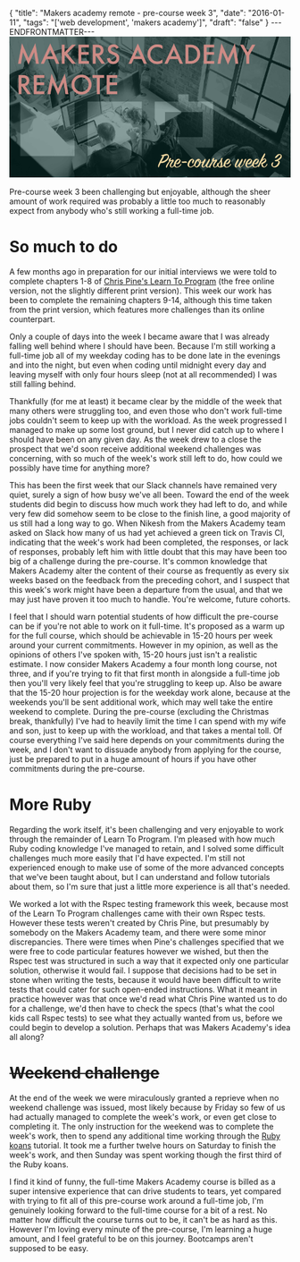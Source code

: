 {
  "title": "Makers academy remote - pre-course week 3",
  "date": "2016-01-11",
  "tags": "['web development', 'makers academy']",
  "draft": "false"
}
---ENDFRONTMATTER---
![Makers Academy remote pre-course week 3](media/makers-academy-remote-pre-course-week-3-header.png "Makers Academy remote pre-course week 3")

Pre-course week 3 been challenging but enjoyable, although the sheer amount of work required was probably a little too much to reasonably expect from anybody who's still working a full-time job.

# So much to do

A few months ago in preparation for our initial interviews we were told to complete chapters 1-8 of <a href="https://pine.fm/LearnToProgram/" class="link">Chris Pine's Learn To Program</a> (the free online version, not the slightly different print version). This week our work has been to complete the remaining chapters 9-14, although this time taken from the print version, which features more challenges than its online counterpart.

Only a couple of days into the week I became aware that I was already falling well behind where I should have been. Because I'm still working a full-time job all of my weekday coding has to be done late in the evenings and into the night, but even when coding until midnight every day and leaving myself with only four hours sleep (not at all recommended) I was still falling behind.

Thankfully (for me at least) it became clear by the middle of the week that many others were struggling too, and even those who don't work full-time jobs couldn't seem to keep up with the workload. As the week progressed I managed to make up some lost ground, but I never did catch up to where I should have been on any given day. As the week drew to a close the prospect that we'd soon receive additional weekend challenges was concerning, with so much of the week's work still left to do, how could we possibly have time for anything more?

This has been the first week that our Slack channels have remained very quiet, surely a sign of how busy we've all been. Toward the end of the week students did begin to discuss how much work they had left to do, and while very few did somehow seem to be close to the finish line, a good majority of us still had a long way to go. When Nikesh from the Makers Academy team asked on Slack how many of us had yet achieved a green tick on Travis CI, indicating that the week's work had been completed, the responses, or lack of responses, probably left him with little doubt that this may have been too big of a challenge during the pre-course. It's common knowledge that Makers Academy alter the content of their course as frequently as every six weeks based on the feedback from the preceding cohort, and I suspect that this week's work might have been a departure from the usual, and that we may just have proven it too much to handle. You're welcome, future cohorts.

I feel that I should warn potential students of how difficult the pre-course can be if you're not able to work on it full-time. It's proposed as a warm up for the full course, which should be achievable in 15-20 hours per week around your current commitments. However in my opinion, as well as the opinions of others I've spoken with, 15-20 hours just isn't a realistic estimate. I now consider Makers Academy a four month long course, not three, and if you're trying to fit that first month in alongside a full-time job then you'll very likely feel that you're struggling to keep up. Also be aware that the 15-20 hour projection is for the weekday work alone, because at the weekends you'll be sent additional work, which may well take the entire weekend to complete. During the pre-course (excluding the Christmas break, thankfully) I've had to heavily limit the time I can spend with my wife and son, just to keep up with the workload, and that takes a mental toll. Of course everything I've said here depends on your commitments during the week, and I don't want to dissuade anybody from applying for the course, just be prepared to put in a huge amount of hours if you have other commitments during the pre-course.

# More Ruby

Regarding the work itself, it's been challenging and very enjoyable to work through the remainder of Learn To Program. I'm pleased with how much Ruby coding knowledge I've managed to retain, and I solved some difficult challenges much more easily that I'd have expected. I'm still not experienced enough to make use of some of the more advanced concepts that we've been taught about, but I can understand and follow tutorials about them, so I'm sure that just a little more experience is all that's needed.

We worked a lot with the Rspec testing framework this week, because most of the Learn To Program challenges came with their own Rspec tests. However these tests weren't created by Chris Pine, but presumably by somebody on the Makers Academy team, and there were some minor discrepancies. There were times when Pine's challenges specified that we were free to code particular features however we wished, but then the Rspec test was structured in such a way that it expected only one particular solution, otherwise it would fail. I suppose that decisions had to be set in stone when writing the tests, because it would have been difficult to write tests that could cater for such open-ended instructions. What it meant in practice however was that once we'd read what Chris Pine wanted us to do for a challenge, we'd then have to check the specs (that's what the cool kids call Rspec tests) to see what they actually wanted from us, before we could begin to develop a solution. Perhaps that was Makers Academy's idea all along?

# ~~Weekend challenge~~

At the end of the week we were miraculously granted a reprieve when no weekend challenge was issued, most likely because by Friday so few of us had actually managed to complete the week's work, or even get close to completing it. The only instruction for the weekend was to complete the week's work, then to spend any additional time working through the <a href="http://rubykoans.com" class="link">Ruby koans</a> tutorial. It took me a further twelve hours on Saturday to finish the week's work, and then Sunday was spent working though the first third of the Ruby koans.

I find it kind of funny, the full-time Makers Academy course is billed as a super intensive experience that can drive students to tears, yet compared with trying to fit all of this pre-course work around a full-time job, I'm genuinely looking forward to the full-time course for a bit of a rest. No matter how difficult the course turns out to be, it can't be as hard as this. However I'm loving every minute of the pre-course, I'm learning a huge amount, and I feel grateful to be on this journey. Bootcamps aren't supposed to be easy.